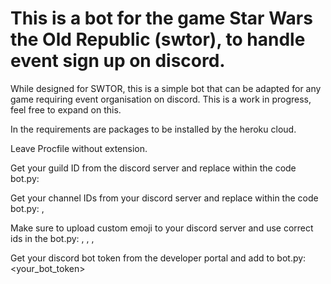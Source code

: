 # This is a bot for the game Star Wars the Old Republic (swtor), to handle event sign up on discord.
While designed for SWTOR, this is a simple bot that can be adapted for any game requiring event organisation on discord.
This is a work in progress, feel free to expand on this.

In the requirements are packages to be installed by the heroku cloud.

Leave Procfile without extension.

Get your guild ID from the discord server and replace within the code bot.py: <discord-server-id>
  
Get your channel IDs from your discord server and replace within the code bot.py: <signupchannel-id>, <botchannel-id>
  
Make sure to upload custom emoji to your discord server and use correct ids in the bot.py: <emoji-tank-id>, <emoji-heal-id>, <emoji-dd-id>, <emoji-decline-id>
  
Get your discord bot token from the developer portal and add to bot.py: <your_bot_token>
